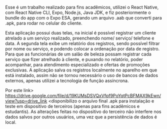 Esse é um trabalho realizado para fins acadêmicos, utilizei o React Native, com React Native CLI, Expo, Node.js, Java JDK, e fiz posteriormente o bundle do app com o Expo ESA, gerando um arquivo .aab que converti para .apk, para rodar no celular do cliente.

Esta aplicação possui duas telas, na inicial é possível registrar um cliente atrelado a um serviço realizado, preenchendo nome/ serviço/ telefone e data. A segunda tela exibe um relatório dos registros, sendo possível filtrar por nome ou serviço, e podendo colocar a ordenação por data de registro. Para que as funcionárias de um salão de beleza possam registrar cada serviço que fizer atrelhado à cliente, e puxando no relatório, poder acompanhar, para atendimento especializado e ofertas de promoções exclusivas.
A aplicação salva os registros localmente no aparelho em que está instalado, assim não se tornou necessário o uso de bancos de dados externos, apenas utilizei a tecnologia de função assíncrona.

Por este link> https://drive.google.com/file/d/19KUMsDSVQxVfpf9PoYqtPcBFMAX9kEwn/view?usp=drive_link <disponibilizo o arquivo final .apk para instalação e teste em dispositivo de terceiros (apenas para fins acadêmicos e estudantis). As alterações feitas no dispositivo do terceiro não interfere nos dados salvos por outros usuários, uma vez que a persistência de dados é local.
